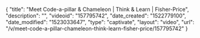 {
    "title": "Meet Code-a-pillar & Chameleon | Think & Learn | Fisher-Price",
    "description": "",
    "videoid": "157795742",
    "date_created": "1522779100",
    "date_modified": "1523033647",
    "type": "captivate",
    "layout": "video",
    "url": "\/v\/meet-code-a-pillar-chameleon-think-learn-fisher-price\/157795742"
}